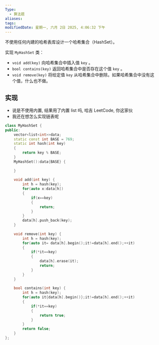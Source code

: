 ```yaml
---
Type:
  - 算法题
aliases: 
tags: 
modifiedDate: 星期一, 六月 2日 2025, 4:06:32 下午
---
```

不使用任何内建的哈希表库设计一个哈希集合（HashSet）。

实现 `MyHashSet` 类：

- `void add(key)` 向哈希集合中插入值 `key` 。
- `bool contains(key)` 返回哈希集合中是否存在这个值 `key` 。
- `void remove(key)` 将给定值 `key` 从哈希集合中删除。如果哈希集合中没有这个值，什么也不做。

## 实现

- 说是不使用内置, 结果用了内置 list 吗, 哈吉 LeetCode, 你这家伙
- 我还在想怎么实现链表呢

```cpp
class MyHashSet {
public:
    vector<list<int>>data;
    static const int BASE = 769; 
    static int hash(int key)
    {
        return key % BASE;
    } 
    MyHashSet():data{BASE} {
        
    }
    
    void add(int key) {
        int h = hash(key);
        for(auto x:data[h])
        {
            if(x==key)
            {
                return;
            }
        }
        data[h].push_back(key);
    }
    
    void remove(int key) {
        int h = hash(key);
        for(auto it= data[h].begin();it!=data[h].end();++it)
        {
            if(*it==key)
            {
                data[h].erase(it);
                return;
            }
        }
    }
    
    bool contains(int key) {
        int h = hash(key);
        for(auto it{data[h].begin()};it!=data[h].end();++it)
        {
            if(*it==key)
            {
                return true;
            }
        }
        return false;
    }
};
```
